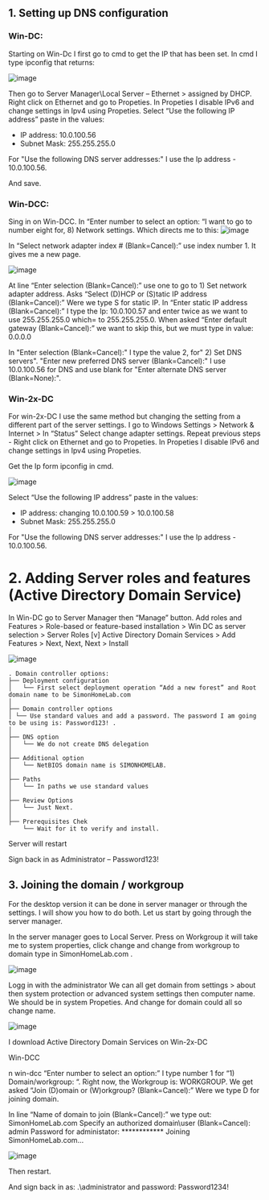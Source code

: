 
## 1. Setting up DNS configuration 

### Win-DC:

Starting on Win-Dc I first go to cmd to get the IP that has been set. In cmd I type ipconfig that returns:

![image](https://user-images.githubusercontent.com/42642927/227746794-7a452db9-b8ce-45c9-951a-42e1b13a2da5.png)

Then go to Server Manager\Local Server – Ethernet > assigned by DHCP. Right click on Ethernet and go to Propeties. In Propeties I disable IPv6 and change settings in Ipv4 using Propeties. Select “Use the following IP address” paste in the values: 

* IP address: 10.0.100.56 
* Subnet Mask: 255.255.255.0 

For "Use the following DNS server addresses:" I use the Ip address - 10.0.100.56.

And save. 

### Win-DCC:

Sing in on Win-DCC. In “Enter number to select an option: “I want to go to number eight for, 8) Network settings. Which directs me to this: 
![image](https://user-images.githubusercontent.com/42642927/227775636-d6bdb197-accc-46bb-9f63-938f46d062f5.png)

In “Select network adapter index # (Blank=Cancel):” use index number 1.  It gives me a new page.

![image](https://user-images.githubusercontent.com/42642927/227775721-ffa9492e-261e-45b1-be90-c266cf777737.png)

At line “Enter selection (Blank=Cancel):” use one to go to 1) Set network adapter address. Asks “Select (D)HCP or (S)tatic IP address (Blank=Cancel):” Were we type S for static IP. In “Enter static IP address (Blank=Cancel):” I type the Ip: 10.0.100.57 and enter twice as we want to use 255.255.255.0 which= to 255.255.255.0. When asked “Enter default gateway (Blank=Cancel):” we want to skip this, but we must type in value: 0.0.0.0

In "Enter selection (Blank=Cancel):" I type the value 2, for" 2) Set DNS servers". "Enter new preferred DNS server (Blank=Cancel):" I use 10.0.100.56 for DNS and use blank for "Enter alternate DNS server (Blank=None):". 

### Win-2x-DC

For win-2x-DC I use the same method but changing the setting from a different part of the server settings. I go to Windows Settings > Network & Internet > In “Status” Select change adapter settings. Repeat previous steps - Right click on Ethernet and go to Propeties. In Propeties I disable IPv6 and change settings in Ipv4 using Propeties. 

Get the Ip form ipconfig in cmd. 

![image](https://user-images.githubusercontent.com/42642927/227775158-be2a2371-175f-47d8-909a-4083abe70c64.png)

Select “Use the following IP address” paste in the values: 

* IP address: changing 10.0.100.59 > 10.0.100.58 
* Subnet Mask: 255.255.255.0 

For "Use the following DNS server addresses:" I use the Ip address - 10.0.100.56. 

# 2. Adding Server roles and features (Active Directory Domain Service)

In Win-DC go to Server Manager then “Manage” button. Add roles and Features > Role-based or feature-based installation > Win DC as server selection > Server Roles [v] Active Directory Domain Services > Add Features > Next, Next, Next > Install 

![image](https://user-images.githubusercontent.com/42642927/217545148-b8183dc6-c411-428f-b7e9-d0736b61dc93.png)

```
. Domain controller options:  
├── Deployment configuration 
│   └── First select deployment operation “Add a new forest” and Root domain name to be SimonHomeLab.com 
│
├── Domain controller options 
│ └── Use standard values and add a password. The password I am going to be using is: Password123! .
│
├── DNS option 
│   └── We do not create DNS delegation 
│
├── Additional option 
│   └── NetBIOS domain name is SIMONHOMELAB. 
│
├── Paths 
│   └── In paths we use standard values 
│
├── Review Options 
│   └── Just Next. 
│
├── Prerequisites Chek  
    └── Wait for it to verify and install. 
```

Server will restart 

Sign back in as Administrator – Password123! 

## 3. Joining the domain / workgroup

For the desktop version it can be done in server manager or through the settings. I will show you how to do both. Let us start by going through the server manager. 

In the server manager goes to Local Server. Press on Workgroup it will take me to system properties, click change and change from workgroup to domain type in SimonHomeLab.com . 

![image](https://user-images.githubusercontent.com/42642927/227806463-5f4004bb-5a2e-4c52-a2d1-9bd6203a5b28.png)

Logg in with the administrator 
We can all get domain from settings > about then system protection or advanced system settings then computer name. We should be in system Propeties. And change for domain could all so change name.  

 ![image](https://user-images.githubusercontent.com/42642927/227808319-d047b1aa-9750-4b1b-b93e-8722d8c14288.png)

I download Active Directory Domain Services on Win-2x-DC 

Win-DCC

n win-dcc “Enter number to select an option:” I type number 1 for “1) Domain/workgroup: “. Right now, the Workgroup is: WORKGROUP. We get asked “Join (D)omain or (W)orkgroup? (Blank=Cancel):” Were we type D for joining domain. 

In line “Name of domain to join (Blank=Cancel):” we type out: SimonHomeLab.com 
Specify an authorized domain\user (Blank=Cancel): admin 
  Password for administator: ************ 
  Joining SimonHomeLab.com... 
  
![image](https://user-images.githubusercontent.com/42642927/227938072-7dc132fa-dda7-48d0-8de6-0355d78c3139.png)

  Then restart. 

And sign back in as:  .\administrator and password: Password1234! 
